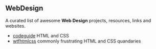 ## WebDesign

A curated list of awesome **Web Design** projects, resources, links and websites.

- [codeguide](http://codeguide.co/) HTML and CSS
- [wtfhtmlcss](http://wtfhtmlcss.com/) commonly frustrating HTML and CSS quandaries